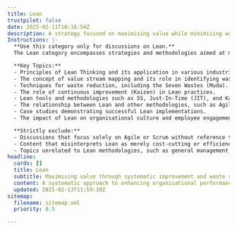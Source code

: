 ```yaml
---
title: Lean
trustpilot: false
date: 2025-02-11T10:16:54Z
description: A strategy focused on maximising value while minimising waste, originating from the Toyota Production System.
Instructions: |-
  **Use this category only for discussions on Lean.**  
  The Lean category encompasses strategies and methodologies aimed at maximising value while minimising waste, primarily derived from the principles of the Toyota Production System. This category focuses on the continuous improvement of processes, efficiency, and the elimination of non-value-adding activities.

  **Key Topics:**
  - Principles of Lean Thinking and its application in various industries.
  - The concept of value stream mapping and its role in identifying waste.
  - Techniques for waste reduction, including the Seven Wastes (Muda).
  - The role of continuous improvement (Kaizen) in Lean practices.
  - Lean tools and methodologies such as 5S, Just-In-Time (JIT), and Kanban.
  - The relationship between Lean and other methodologies, such as Agile and Six Sigma.
  - Case studies demonstrating successful Lean implementations.
  - The impact of Lean on organisational culture and employee engagement.

  **Strictly exclude:**
  - Discussions that focus solely on Agile or Scrum without reference to Lean principles.
  - Content that misinterprets Lean as merely cost-cutting or efficiency without considering value creation.
  - Topics unrelated to Lean methodologies, such as general management theories or unrelated business strategies.
headline:
  cards: []
  title: Lean
  subtitle: Maximising value through systematic improvement and waste reduction, inspired by principles from manufacturing and management experts.
  content: A systematic approach to enhancing organisational performance by identifying and eliminating inefficiencies. Posts should explore value stream mapping, flow optimisation, continuous improvement, and the integration of feedback loops, drawing insights from management theories and practices to foster a culture of learning and adaptability.
  updated: 2025-02-13T11:59:18Z
sitemap:
  filename: sitemap.xml
  priority: 0.5

---
```


